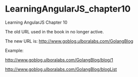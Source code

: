# LearningAngularJS_chapter10
Learning AngularJS Chapter 10

The old URL used in the book in no longer active.

The new URL is: http://www.goblog.ulboralabs.com/GolangBlog

Example: 

http://www.goblog.ulboralabs.com/GolangBlog/blog/1

http://www.goblog.ulboralabs.com/GolangBlog/blogList

